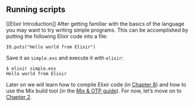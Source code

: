 ## Running scripts
[[Elixir Introduction]]
After getting familiar with the basics of the language you may want to try writing simple programs. This can be accomplished by putting the following Elixir code into a file:

```
IO.puts("Hello world from Elixir")
```

Save it as `simple.exs` and execute it with `elixir`:

```
$ elixir simple.exs
Hello world from Elixir
```

Later on we will learn how to compile Elixir code (in [Chapter 8](https://elixir-lang.org/getting-started/modules-and-functions.html)) and how to use the Mix build tool (in the [Mix & OTP guide](https://elixir-lang.org/getting-started/mix-otp/introduction-to-mix.html)). For now, let’s move on to [Chapter 2](https://elixir-lang.org/getting-started/basic-types.html).